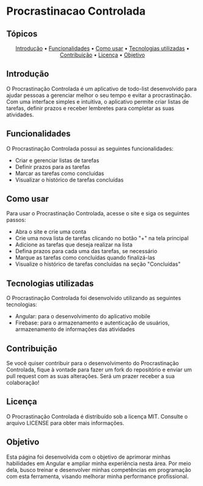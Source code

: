 # Procrastinacao Controlada

##  Tópicos 

<p align="center">
 <a href="#Introdução">Introdução</a> •
 <a href="#Funcionalidades">Funcionalidades</a> •
 <a href="#Como%20usar">Como usar</a> • 
 <a href="#Tecnologias%20utilizadas">Tecnologias utilizadas</a> • 
 <a href="#Contribuição">Contribuição</a> • 
 <a href="#Licença">Licença</a> • 
 <a href="#Objetivo">Objetivo</a> 
</p>

## Introdução

O Procrastinação Controlada é um aplicativo de todo-list desenvolvido para ajudar pessoas a gerenciar melhor o seu tempo e evitar a procrastinação. Com uma interface simples e intuitiva, o aplicativo permite criar listas de tarefas, definir prazos e receber lembretes para completar as suas atividades.

## Funcionalidades
O Procrastinação Controlada possui as seguintes funcionalidades:

- Criar e gerenciar listas de tarefas
- Definir prazos para as tarefas
- Marcar as tarefas como concluídas
- Visualizar o histórico de tarefas concluídas

## Como usar
Para usar o Procrastinação Controlada, acesse o site  e siga os seguintes passos:

- Abra o site e crie uma conta
- Crie uma nova lista de tarefas clicando no botão "+" na tela principal
- Adicione as tarefas que deseja realizar na lista
- Defina prazos para cada uma das tarefas, se necessário
- Marque as tarefas como concluídas quando finalizá-las
- Visualize o histórico de tarefas concluídas na seção "Concluídas"

## Tecnologias utilizadas
O Procrastinação Controlada foi desenvolvido utilizando as seguintes tecnologias:

- Angular: para o desenvolvimento do aplicativo mobile
- Firebase: para o armazenamento e autenticação de usuários, armazenamento de informações das atividades

## Contribuição
Se você quiser contribuir para o desenvolvimento do Procrastinação Controlada, fique à vontade para fazer um fork do repositório e enviar um pull request com as suas alterações. Será um prazer receber a sua colaboração!

## Licença
O Procrastinação Controlada é distribuído sob a licença MIT. Consulte o arquivo LICENSE para obter mais informações.

## Objetivo
Esta página foi desenvolvida com o objetivo de aprimorar minhas habilidades em Angular e ampliar minha experiência nesta área. Por meio dela, busco treinar e desenvolver minhas competências em programação com esta ferramenta, visando melhorar minha performance profissional.



